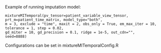 Example of running imputation model:

```
mixtureMITemporal(pv_tensor=patient_variable_view_tensor, prt_m=patient_time_matrix, model_type="both", 
m = 3, exclude = "time", maxit = 2, obs_only = True, em_max_iter = 10, tolerance = 1, step = 0.02, 
gd_miter = 10, gd_precision = 0.1, ridge = 1e-5, out_cdn="", seed=8888)
```

Configurations can be set in mixtureMITemporalConfig.R



